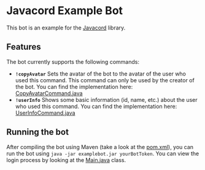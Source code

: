 # Javacord Example Bot
This bot is an example for the [Javacord](https://github.com/BtoBastian/Javacord) library.

## Features

The bot currently supports the following commands:
- **`!copyAvatar`**
Sets the avatar of the bot to the avatar of the user who used this command. This command can only be used by the creator of the bot.
You can find the implementation here: [CopyAvatarCommand.java](https://github.com/BtoBastian/JavacordExampleBot/blob/master/src/main/java/de/btobastian/examplebot/command/CopyAvatarCommand.java)
- **`!userInfo`**
Shows some basic information (id, name, etc.) about the user who used this command. You can find the implementation here: [UserInfoCommand.java](https://github.com/BtoBastian/JavacordExampleBot/blob/master/src/main/java/de/btobastian/examplebot/command/UserInfoCommand.java)

## Running the bot

After compiling the bot using Maven (take a look at the [pom.xml](https://github.com/BtoBastian/JavacordExampleBot/blob/master/pom.xml)),
you can run the bot using `java -jar examplebot.jar yourBotToken`. You can view the login process by looking at the 
[Main.java](https://github.com/BtoBastian/JavacordExampleBot/blob/master/src/main/java/de/btobastian/examplebot/Main.java)
class.
